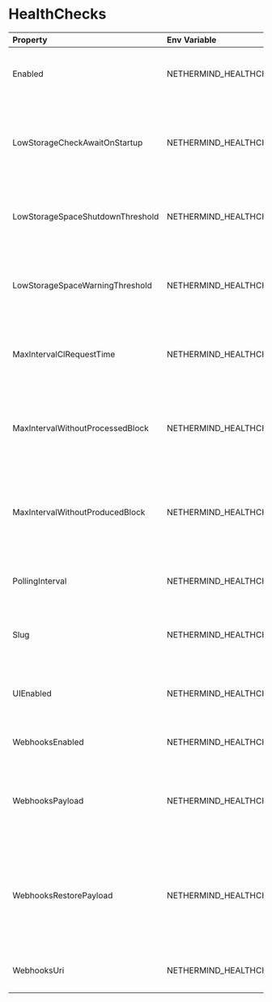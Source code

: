# HealthChecks



| Property | Env Variable | Description | Default |
| :--- | :--- | :--- | :--- |
| Enabled | NETHERMIND_HEALTHCHECKSCONFIG_ENABLED | If 'true' then Health Check endpoints is enabled at /health | false |
| LowStorageCheckAwaitOnStartup | NETHERMIND_HEALTHCHECKSCONFIG_LOWSTORAGECHECKAWAITONSTARTUP | Free disk space check on startup will pause node initialization until enough space is available. | false |
| LowStorageSpaceShutdownThreshold | NETHERMIND_HEALTHCHECKSCONFIG_LOWSTORAGESPACESHUTDOWNTHRESHOLD | Percentage of available disk space below which node will shutdown. Zero to disable. | 1 |
| LowStorageSpaceWarningThreshold | NETHERMIND_HEALTHCHECKSCONFIG_LOWSTORAGESPACEWARNINGTHRESHOLD | Percentage of available disk space below which a warning will be displayed. Zero to disable. | 5 |
| MaxIntervalClRequestTime | NETHERMIND_HEALTHCHECKSCONFIG_MAXINTERVALCLREQUESTTIME | Max request interval in which we assume that CL works in a healthy way | 300 |
| MaxIntervalWithoutProcessedBlock | NETHERMIND_HEALTHCHECKSCONFIG_MAXINTERVALWITHOUTPROCESSEDBLOCK | Max interval in seconds in which we assume that node processing blocks in a healthy way | null |
| MaxIntervalWithoutProducedBlock | NETHERMIND_HEALTHCHECKSCONFIG_MAXINTERVALWITHOUTPRODUCEDBLOCK | Max interval in seconds in which we assume that node producing blocks in a healthy way | null |
| PollingInterval | NETHERMIND_HEALTHCHECKSCONFIG_POLLINGINTERVAL | Configures the UI to poll for healthchecks updates (in seconds) | 5 |
| Slug | NETHERMIND_HEALTHCHECKSCONFIG_SLUG | The URL slug on which Healthchecks service will be exposed | /health |
| UIEnabled | NETHERMIND_HEALTHCHECKSCONFIG_UIENABLED | If 'true' then HealthChecks UI will be available at /healthchecks-ui | false |
| WebhooksEnabled | NETHERMIND_HEALTHCHECKSCONFIG_WEBHOOKSENABLED | If 'true' then Webhooks can be configured | false |
| WebhooksPayload | NETHERMIND_HEALTHCHECKSCONFIG_WEBHOOKSPAYLOAD | Payload is the json payload that will be send on Failure and must be escaped. | {"attachments":[{"color":"#FFCC00","pretext":"Health Check Status :warning:","fields":[{"title":"Details","value":"More details available at `/healthchecks-ui`","short":false},{"title":"Description","value":"[[DESCRIPTIONS]]","short":false}]}]} |
| WebhooksRestorePayload | NETHERMIND_HEALTHCHECKSCONFIG_WEBHOOKSRESTOREPAYLOAD | RestorePayload is the json payload that will be send on Recovery and must be escaped. | {"attachments":[{"color":"#36a64f","pretext":"Health Check Status :+1:","fields":[{"title":"Details","value":"`More details available at /healthchecks-ui`","short":false},{"title":"description","value":"The HealthCheck `[[LIVENESS]]` is recovered. All is up and running","short":false}]}]} |
| WebhooksUri | NETHERMIND_HEALTHCHECKSCONFIG_WEBHOOKSURI | The Webhooks endpoint e.g. Slack WebHooks | null |
